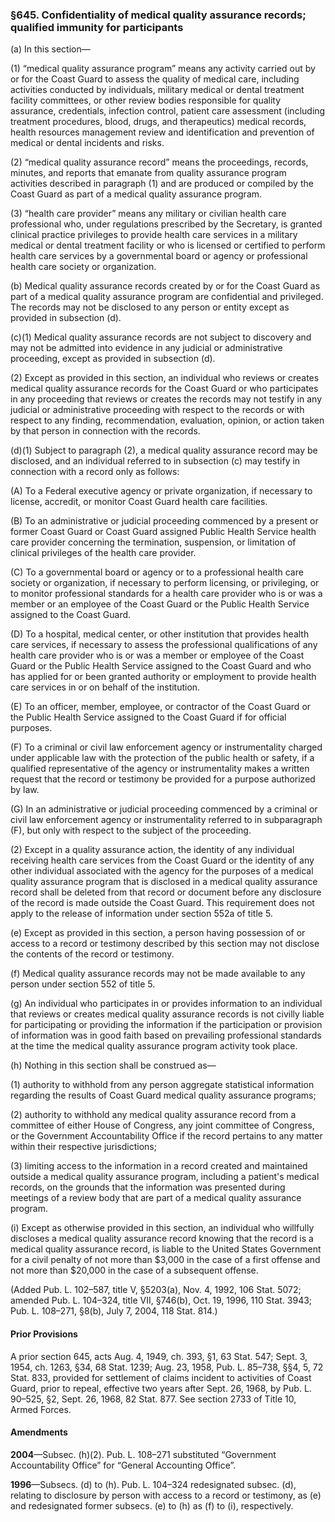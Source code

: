 ### §645. Confidentiality of medical quality assurance records; qualified immunity for participants ###

(a) In this section—

(1) “medical quality assurance program” means any activity carried out by or for the Coast Guard to assess the quality of medical care, including activities conducted by individuals, military medical or dental treatment facility committees, or other review bodies responsible for quality assurance, credentials, infection control, patient care assessment (including treatment procedures, blood, drugs, and therapeutics) medical records, health resources management review and identification and prevention of medical or dental incidents and risks.

(2) “medical quality assurance record” means the proceedings, records, minutes, and reports that emanate from quality assurance program activities described in paragraph (1) and are produced or compiled by the Coast Guard as part of a medical quality assurance program.

(3) “health care provider” means any military or civilian health care professional who, under regulations prescribed by the Secretary, is granted clinical practice privileges to provide health care services in a military medical or dental treatment facility or who is licensed or certified to perform health care services by a governmental board or agency or professional health care society or organization.

(b) Medical quality assurance records created by or for the Coast Guard as part of a medical quality assurance program are confidential and privileged. The records may not be disclosed to any person or entity except as provided in subsection (d).

(c)(1) Medical quality assurance records are not subject to discovery and may not be admitted into evidence in any judicial or administrative proceeding, except as provided in subsection (d).

(2) Except as provided in this section, an individual who reviews or creates medical quality assurance records for the Coast Guard or who participates in any proceeding that reviews or creates the records may not testify in any judicial or administrative proceeding with respect to the records or with respect to any finding, recommendation, evaluation, opinion, or action taken by that person in connection with the records.

(d)(1) Subject to paragraph (2), a medical quality assurance record may be disclosed, and an individual referred to in subsection (c) may testify in connection with a record only as follows:

(A) To a Federal executive agency or private organization, if necessary to license, accredit, or monitor Coast Guard health care facilities.

(B) To an administrative or judicial proceeding commenced by a present or former Coast Guard or Coast Guard assigned Public Health Service health care provider concerning the termination, suspension, or limitation of clinical privileges of the health care provider.

(C) To a governmental board or agency or to a professional health care society or organization, if necessary to perform licensing, or privileging, or to monitor professional standards for a health care provider who is or was a member or an employee of the Coast Guard or the Public Health Service assigned to the Coast Guard.

(D) To a hospital, medical center, or other institution that provides health care services, if necessary to assess the professional qualifications of any health care provider who is or was a member or employee of the Coast Guard or the Public Health Service assigned to the Coast Guard and who has applied for or been granted authority or employment to provide health care services in or on behalf of the institution.

(E) To an officer, member, employee, or contractor of the Coast Guard or the Public Health Service assigned to the Coast Guard if for official purposes.

(F) To a criminal or civil law enforcement agency or instrumentality charged under applicable law with the protection of the public health or safety, if a qualified representative of the agency or instrumentality makes a written request that the record or testimony be provided for a purpose authorized by law.

(G) In an administrative or judicial proceeding commenced by a criminal or civil law enforcement agency or instrumentality referred to in subparagraph (F), but only with respect to the subject of the proceeding.

(2) Except in a quality assurance action, the identity of any individual receiving health care services from the Coast Guard or the identity of any other individual associated with the agency for the purposes of a medical quality assurance program that is disclosed in a medical quality assurance record shall be deleted from that record or document before any disclosure of the record is made outside the Coast Guard. This requirement does not apply to the release of information under section 552a of title 5.

(e) Except as provided in this section, a person having possession of or access to a record or testimony described by this section may not disclose the contents of the record or testimony.

(f) Medical quality assurance records may not be made available to any person under section 552 of title 5.

(g) An individual who participates in or provides information to an individual that reviews or creates medical quality assurance records is not civilly liable for participating or providing the information if the participation or provision of information was in good faith based on prevailing professional standards at the time the medical quality assurance program activity took place.

(h) Nothing in this section shall be construed as—

(1) authority to withhold from any person aggregate statistical information regarding the results of Coast Guard medical quality assurance programs;

(2) authority to withhold any medical quality assurance record from a committee of either House of Congress, any joint committee of Congress, or the Government Accountability Office if the record pertains to any matter within their respective jurisdictions;

(3) limiting access to the information in a record created and maintained outside a medical quality assurance program, including a patient's medical records, on the grounds that the information was presented during meetings of a review body that are part of a medical quality assurance program.

(i) Except as otherwise provided in this section, an individual who willfully discloses a medical quality assurance record knowing that the record is a medical quality assurance record, is liable to the United States Government for a civil penalty of not more than $3,000 in the case of a first offense and not more than $20,000 in the case of a subsequent offense.

(Added Pub. L. 102–587, title V, §5203(a), Nov. 4, 1992, 106 Stat. 5072; amended Pub. L. 104–324, title VII, §746(b), Oct. 19, 1996, 110 Stat. 3943; Pub. L. 108–271, §8(b), July 7, 2004, 118 Stat. 814.)

#### Prior Provisions ####

A prior section 645, acts Aug. 4, 1949, ch. 393, §1, 63 Stat. 547; Sept. 3, 1954, ch. 1263, §34, 68 Stat. 1239; Aug. 23, 1958, Pub. L. 85–738, §§4, 5, 72 Stat. 833, provided for settlement of claims incident to activities of Coast Guard, prior to repeal, effective two years after Sept. 26, 1968, by Pub. L. 90–525, §2, Sept. 26, 1968, 82 Stat. 877. See section 2733 of Title 10, Armed Forces.

#### Amendments ####

**2004**—Subsec. (h)(2). Pub. L. 108–271 substituted “Government Accountability Office” for “General Accounting Office”.

**1996**—Subsecs. (d) to (h). Pub. L. 104–324 redesignated subsec. (d), relating to disclosure by person with access to a record or testimony, as (e) and redesignated former subsecs. (e) to (h) as (f) to (i), respectively.